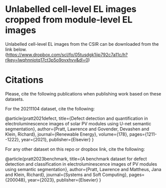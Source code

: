 # Unlabelled cell-level EL images cropped from module-level EL images

Unlabelled cell-level EL images from the CSIR can be downloaded from the link below.             
(https://www.dropbox.com/scl/fo/05tusdgk1iip792c7a11c/h?rlkey=lwqhnniotq17ct3p5o9ovxhvv&dl=0)

# Citations

Please, cite the following publications when publishing work based on these datasets.

For the 20211104 dataset, cite the following:

@article{pratt2021defect,
  title={Defect detection and quantification in electroluminescence images of solar PV modules using U-net semantic segmentation},
  author={Pratt, Lawrence and Govender, Devashen and Klein, Richard},
  journal={Renewable Energy},
  volume={178},
  pages={1211--1222},
  year={2021},
  publisher={Elsevier}
}

For any other dataset on this repo or dropbox link, cite the following:

@article{pratt2023benchmark,
  title={A benchmark dataset for defect detection and classification in electroluminescence images of PV modules using semantic segmentation},
  author={Pratt, Lawrence and Mattheus, Jana and Klein, Richard},
  journal={Systems and Soft Computing},
  pages={200048},
  year={2023},
  publisher={Elsevier}
}
